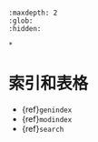 ```{include} ../README.md
```

```{toctree}
:maxdepth: 2
:glob:
:hidden:

*
```

# 索引和表格

* {ref}`genindex`
* {ref}`modindex`
* {ref}`search`
